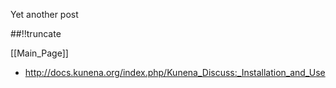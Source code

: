 Yet another post

[meta:author]: <> (Jonas Colmsjo)
[meta:title]: <> (Kunena.md)
[meta:date]: <> (2012-01-01)
[meta:nested:key]: <> (Metadata value)

##!!truncate


[[Main_Page]]


* http://docs.kunena.org/index.php/Kunena_Discuss:_Installation_and_Use
